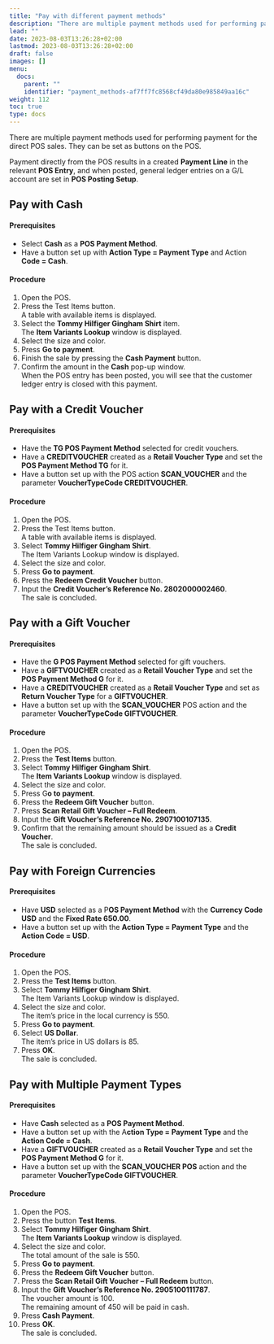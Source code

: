 ```yaml
---
title: "Pay with different payment methods"
description: "There are multiple payment methods used for performing payment for the direct POS sales. They can be set as buttons on the POS. "
lead: ""
date: 2023-08-03T13:26:28+02:00
lastmod: 2023-08-03T13:26:28+02:00
draft: false
images: []
menu:
  docs:
    parent: ""
    identifier: "payment_methods-af7ff7fc8568cf49da80e985849aa16c"
weight: 112
toc: true
type: docs
---
```


There are multiple payment methods used for performing payment for the direct POS sales. They can be set as buttons on the POS.  

Payment directly from the POS results in a created **Payment Line** in the relevant **POS Entry**, and when posted, general ledger entries on a G/L account are set in **POS Posting Setup**. 

## Pay with Cash 

#### Prerequisites 

- Select **Cash** as a **POS Payment Method**. 
- Have a button set up with **Action Type = Payment Type** and Action **Code = Cash**. 

#### Procedure 

1. Open the POS. 
2. Press the Test Items button.      
   A table with available items is displayed. 
3. Select the **Tommy Hilfiger Gingham Shirt** item.      
   The **Item Variants Lookup** window is displayed. 
4. Select the size and color. 
5. Press **Go to payment**. 
6. Finish the sale by pressing the **Cash Payment** button. 
7. Confirm the amount in the **Cash** pop-up window.     
   When the POS entry has been posted, you will see that the customer ledger entry is closed with this payment. 

## Pay with a Credit Voucher 

#### Prerequisites 

- Have the **TG POS Payment Method** selected for credit vouchers. 
- Have a **CREDITVOUCHER** created as a **Retail Voucher Type** and set the **POS Payment Method TG** for it. 
- Have a button set up with the POS action **SCAN_VOUCHER** and the parameter **VoucherTypeCode CREDITVOUCHER**. 

#### Procedure 

1. Open the POS. 
2. Press the Test Items button.     
   A table with available items is displayed. 
3. Select **Tommy Hilfiger Gingham Shirt**.     
   The Item Variants Lookup window is displayed. 
4. Select the size and color. 
5. Press **Go to payment**. 
6. Press the **Redeem Credit Voucher** button. 
7. Input the **Credit Voucher’s Reference No. 2802000002460**.     
   The sale is concluded. 


## Pay with a Gift Voucher 

#### Prerequisites 

- Have the **G POS Payment Method** selected for gift vouchers. 
- Have a **GIFTVOUCHER** created as a **Retail Voucher Type** and set the **POS Payment Method G** for it.  
- Have a **CREDITVOUCHER** created as a **Retail Voucher Type** and set as **Return Voucher Type** for a **GIFTVOUCHER**. 
- Have a button set up with the **SCAN_VOUCHER** POS action and the parameter **VoucherTypeCode GIFTVOUCHER**. 

#### Procedure 

1. Open the POS. 
2. Press the **Test Items** button. 
3. Select **Tommy Hilfiger Gingham Shirt**.     
   The **Item Variants Lookup** window is displayed. 
4. Select the size and color. 
5. Press G**o to payment**. 
6. Press the **Redeem Gift Voucher** button. 
7. Press **Scan Retail Gift Voucher – Full Redeem**. 
8. Input the **Gift Voucher’s Reference No. 2907100107135**. 
9. Confirm that the remaining amount should be issued as a **Credit Voucher**.     
   The sale is concluded. 

## Pay with Foreign Currencies 

#### Prerequisites 

- Have **USD** selected as a P**OS Payment Method** with the **Currency Code USD** and the **Fixed Rate 650.00**. 
- Have a button set up with the **Action Type = Payment Type** and the **Action Code = USD**. 

#### Procedure 

1. Open the POS. 
2. Press the **Test Items** button. 
3. Select **Tommy Hilfiger Gingham Shirt**.     
   The Item Variants Lookup window is displayed. 
4. Select the size and color.    
   The item’s price in the local currency is 550. 
5. Press **Go to payment**. 
6. Select **US Dollar**.     
   The item’s price in US dollars is 85. 
7. Press **OK**.   
   The sale is concluded. 

## Pay with Multiple Payment Types 

#### Prerequisites 

- Have **Cash** selected as a **POS Payment Method**. 
- Have a button set up with the A**ction Type = Payment Type** and the **Action Code = Cash**. 
- Have a **GIFTVOUCHER** created as a **Retail Voucher Type** and set the **POS Payment Method G** for it.  
- Have a button set up with the **SCAN_VOUCHER POS** action and the parameter **VoucherTypeCode GIFTVOUCHER**. 

#### Procedure 

1. Open the POS. 
2. Press the button **Test Items**. 
3. Select **Tommy Hilfiger Gingham Shirt**.      
   The **Item Variants Lookup** window is displayed. 
4. Select the size and color.    
   The total amount of the sale is 550. 
5. Press **Go to payment**. 
6. Press the **Redeem Gift Voucher** button. 
7. Press the **Scan Retail Gift Voucher – Full Redeem** button. 
8. Input the **Gift Voucher’s Reference No. 2905100111787**.      
   The voucher amount is 100.     
   The remaining amount of 450 will be paid in cash.     
9. Press **Cash Payment**. 
10. Press **OK**.      
   The sale is concluded. 